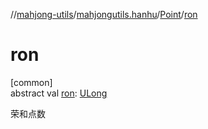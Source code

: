 //[mahjong-utils](../../../index.md)/[mahjongutils.hanhu](../index.md)/[Point](index.md)/[ron](ron.md)

# ron

[common]\
abstract val [ron](ron.md): [ULong](https://kotlinlang.org/api/latest/jvm/stdlib/kotlin-stdlib/kotlin/-u-long/index.html)

荣和点数
